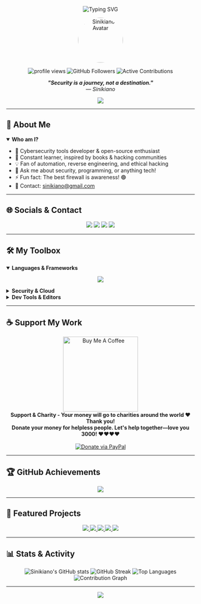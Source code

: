 <!-- Animated Banner -->
<p align="center">
  <img src="https://readme-typing-svg.demolab.com?font=Fira+Code&size=32&pause=1000&color=F43F5E&center=true&vCenter=true&width=500&lines=Hi+%F0%9F%91%8B%2C+I'm+Sinikiano;Security+Researcher+%7C+Programmer+%7C+Creator;Welcome+to+my+Cyber+World!+%F0%9F%92%A1" alt="Typing SVG" />
</p>

<!-- Hero Section / Profile Pic -->
<p align="center">
  <img src="https://avatars.githubusercontent.com/u/65308998?v=4" width="120" height="120" style="border-radius:50%" alt="Sinikiano Avatar"/>
</p>

<!-- Profile badges -->
<p align="center">
  <img src="https://komarev.com/ghpvc/?username=sinikiano&label=Profile%20views&color=0e75b6&style=flat" alt="profile views" />
  <img src="https://img.shields.io/github/followers/sinikiano?style=social" alt="GitHub Followers" />
  <img src="https://img.shields.io/badge/Contributions-Active-green?style=flat" alt="Active Contributions"/>
</p>

<!-- Motivational Quote -->
<p align="center">
  <b><i>"Security is a journey, not a destination."</i></b><br>
  <i>— Sinikiano</i>
</p>

<!-- Decorative Divider -->
<p align="center">
  <img src="https://capsule-render.vercel.app/api?type=rect&color=gradient&height=2&section=header"/>
</p>

---

## 🚀 About Me

<details open>
  <summary><b>Who am I?</b></summary>
  <ul>
    <li>🔭 Cybersecurity tools developer & open-source enthusiast</li>
    <li>🌱 Constant learner, inspired by books & hacking communities</li>
    <li>💡 Fan of automation, reverse engineering, and ethical hacking</li>
    <li>💬 Ask me about security, programming, or anything tech!</li>
    <li>⚡ Fun fact: The best firewall is awareness! 🟢</li>
    <li>📧 Contact: <a href="mailto:sinikiano@gmail.com">sinikiano@gmail.com</a></li>
  </ul>
</details>

---

## 🌐 Socials & Contact

<p align="center">
  <a href="https://github.com/sinikiano"><img src="https://img.shields.io/badge/GitHub-181717?style=for-the-badge&logo=github&logoColor=white" /></a>
  <a href="mailto:sinikiano@gmail.com"><img src="https://img.shields.io/badge/Gmail-D14836?style=for-the-badge&logo=gmail&logoColor=white" /></a>
  <a href="#"><img src="https://img.shields.io/badge/LinkedIn-0A66C2?style=for-the-badge&logo=linkedin&logoColor=white" /></a>
  <a href="#"><img src="https://img.shields.io/badge/Twitter-1DA1F2?style=for-the-badge&logo=twitter&logoColor=white" /></a>
</p>

---

## 🛠️ My Toolbox

<details open>
  <summary><b>Languages & Frameworks</b></summary>
  <p align="center">
    <img src="https://skillicons.dev/icons?i=python,js,ts,cpp,php,java,html,css,sass,react,nodejs,django,laravel,vue,bootstrap,tailwind,jquery,mysql,mongodb,postgres,graphql,aws,vscode,wordpress,git,github" />
  </p>
</details>

<details>
  <summary><b>Security & Cloud</b></summary>
  <p align="center">
    <img src="https://img.shields.io/badge/BurpSuite-orange?logo=burpsuite&logoColor=white&style=for-the-badge"/>
    <img src="https://img.shields.io/badge/Kali_Linux-557C94?logo=kalilinux&logoColor=white&style=for-the-badge"/>
    <img src="https://img.shields.io/badge/Docker-2496ED?logo=docker&logoColor=white&style=for-the-badge"/>
    <img src="https://img.shields.io/badge/AWS-FF9900?logo=amazon-aws&logoColor=white&style=for-the-badge"/>
    <img src="https://img.shields.io/badge/GCP-4285F4?logo=googlecloud&logoColor=white&style=for-the-badge"/>
  </p>
</details>

<details>
  <summary><b>Dev Tools & Editors</b></summary>
  <p align="center">
    <img src="https://img.shields.io/badge/VSCode-007ACC?logo=visual-studio-code&logoColor=white&style=for-the-badge"/>
    <img src="https://img.shields.io/badge/IntelliJ-000000?logo=intellij-idea&logoColor=white&style=for-the-badge"/>
    <img src="https://img.shields.io/badge/Git-181717?logo=git&logoColor=white&style=for-the-badge"/>
    <img src="https://img.shields.io/badge/GitHub-181717?logo=github&logoColor=white&style=for-the-badge"/>
  </p>
</details>

---

## ☕ Support My Work

<div align="center">
  <a href="https://www.buymeacoffee.com/invite/sinikianod" target="_blank">
    <img src="https://cdn.buymeacoffee.com/buttons/v2/default-yellow.png" width="200" alt="Buy Me A Coffee" />
  </a>
  <br>
  <b>Support & Charity - Your money will go to charities around the world ❤ Thank you!</b>
  <br>
  <b>Donate your money for helpless people. Let's help together—love you 3000! ❤️❤️❤️❤️</b>
  <br><br>
  <a href="https://paypal.me/sinikiano">
    <img src="https://img.shields.io/badge/Donate-PayPal-blue?style=for-the-badge&logo=paypal" alt="Donate via PayPal"/>
  </a>
</div>

---

## 🏆 GitHub Achievements

<p align="center">
  <img src="https://github-profile-trophy.vercel.app/?username=sinikiano&theme=radical&no-frame=true&no-bg=true&margin-w=20" />
</p>

---

## 🚩 Featured Projects

<p align="center">
  <a href="https://github.com/sinikiano/zerodayscve">
    <img src="https://github-readme-stats.vercel.app/api/pin/?username=sinikiano&repo=zerodayscve&theme=radical" />
  </a>
  <a href="https://github.com/sinikiano/TUN-IPTVPRO">
    <img src="https://github-readme-stats.vercel.app/api/pin/?username=sinikiano&repo=TUN-IPTVPRO&theme=radical" />
  </a>
  <a href="https://github.com/sinikiano/CrimeInvestigationApp">
    <img src="https://github-readme-stats.vercel.app/api/pin/?username=sinikiano&repo=CrimeInvestigationApp&theme=radical" />
  </a>
  <a href="https://github.com/sinikiano/SUPERMAN">
    <img src="https://github-readme-stats.vercel.app/api/pin/?username=sinikiano&repo=SUPERMAN&theme=radical" />
  </a>
  <a href="https://github.com/sinikiano/convertube">
    <img src="https://github-readme-stats.vercel.app/api/pin/?username=sinikiano&repo=convertube&theme=radical" />
  </a>
</p>

---

## 📊 Stats & Activity

<p align="center">
  <img src="https://github-readme-stats.vercel.app/api?username=sinikiano&show_icons=true&theme=radical" alt="Sinikiano's GitHub stats"/>
  <img src="https://github-readme-streak-stats.herokuapp.com/?user=sinikiano&theme=radical" alt="GitHub Streak" />
  <img src="https://github-readme-stats.vercel.app/api/top-langs/?username=sinikiano&layout=compact&theme=radical" alt="Top Languages" />
  <img src="https://github-readme-activity-graph.vercel.app/graph?username=sinikiano&theme=radical" alt="Contribution Graph"/>
</p>

---

<!-- Footer / Decorative Wave -->
<p align="center">
  <img src="https://capsule-render.vercel.app/api?type=waving&color=gradient&height=100&section=footer"/>
</p>
